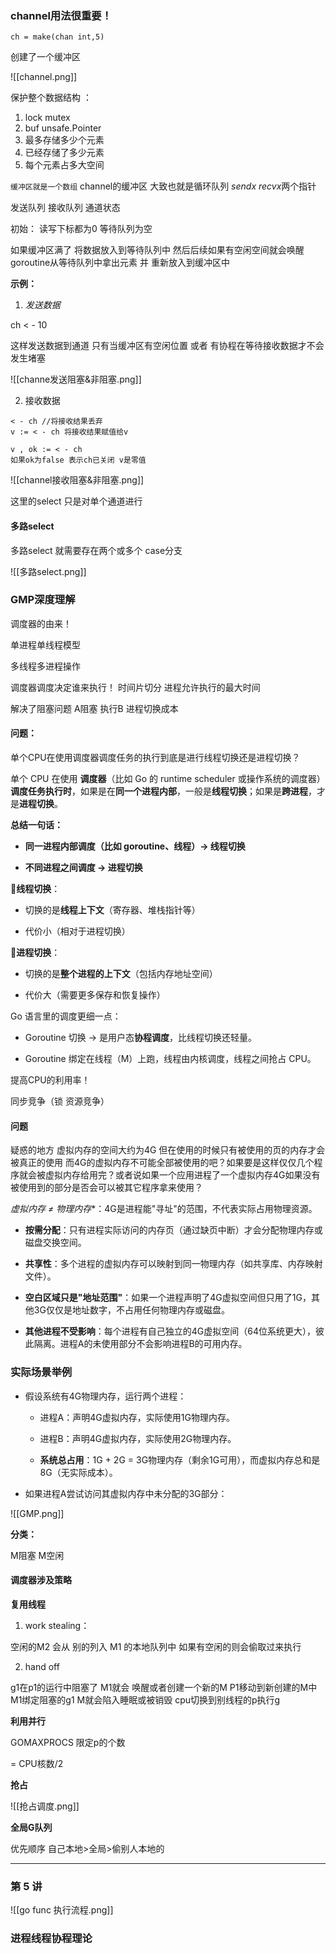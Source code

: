 
### channel用法很重要！

`ch = make(chan int,5)`

创建了一个缓冲区

![[channel.png]]


保护整个数据结构 ：

1. lock mutex
2. buf unsafe.Pointer
3. 最多存储多少个元素
4. 已经存储了多少元素
5. 每个元素占多大空间

`缓冲区就是一个数组`  channel的缓冲区 大致也就是循环队列   *sendx recvx*两个指针

发送队列 
接收队列
通道状态

初始：
读写下标都为0
等待队列为空

如果缓冲区满了 将数据放入到等待队列中 然后后续如果有空闲空间就会唤醒goroutine从等待队列中拿出元素 并 重新放入到缓冲区中

**示例：**

1. *发送数据*

ch < - 10 

这样发送数据到通道 只有当缓冲区有空闲位置 或者 有协程在等待接收数据才不会发生堵塞

![[channe发送阻塞&非阻塞.png]]


2. 接收数据

~~~
< - ch //将接收结果丢弃
v := < - ch 将接收结果赋值给v

v , ok := < - ch
如果ok为false 表示ch已关闭 v是零值

~~~


![[channel接收阻塞&非阻塞.png]]



这里的select 只是对单个通道进行

#### 多路select

多路select 就需要存在两个或多个 case分支


![[多路select.png]]




### GMP深度理解

调度器的由来！

单进程单线程模型

多线程多进程操作

调度器调度决定谁来执行！ 时间片切分 进程允许执行的最大时间 

解决了阻塞问题 A阻塞 执行B  进程切换成本

#### 问题：

单个CPU在使用调度器调度任务的执行到底是进行线程切换还是进程切换？

单个 CPU 在使用 **调度器**（比如 Go 的 runtime scheduler 或操作系统的调度器）**调度任务执行时**，如果是在**同一个进程内部**，一般是**线程切换**；如果是**跨进程**，才是**进程切换**。

**总结一句话：**

- **同一进程内部调度（比如 goroutine、线程）→ 线程切换**
    
- **不同进程之间调度 → 进程切换**

🔹**线程切换**：

- 切换的是**线程上下文**（寄存器、堆栈指针等）
    
- 代价小（相对于进程切换）

🔹**进程切换**：

- 切换的是**整个进程的上下文**（包括内存地址空间）
    
- 代价大（需要更多保存和恢复操作）

Go 语言里的调度更细一点：

- Goroutine 切换 → 是用户态**协程调度**，比线程切换还轻量。
    
- Goroutine 绑定在线程（M）上跑，线程由内核调度，线程之间抢占 CPU。

 提高CPU的利用率！


同步竞争（锁 资源竞争）



#### 问题

疑惑的地方 虚拟内存的空间大约为4G 但在使用的时候只有被使用的页的内存才会被真正的使用 而4G的虚拟内存不可能全部被使用的吧？如果要是这样仅仅几个程序就会被虚拟内存给用完？或者说如果一个应用进程了一个虚拟内存4G如果没有被使用到的部分是否会可以被其它程序拿来使用？




*虚拟内存 ≠ 物理内存**：4G是进程能"寻址"的范围，不代表实际占用物理资源。

- **按需分配**：只有进程实际访问的内存页（通过缺页中断）才会分配物理内存或磁盘交换空间。

- **共享性**：多个进程的虚拟内存可以映射到同一物理内存（如共享库、内存映射文件）。


- **空白区域只是"地址范围"**：如果一个进程声明了4G虚拟空间但只用了1G，其他3G仅仅是地址数字，不占用任何物理内存或磁盘。
    
- **其他进程不受影响**：每个进程有自己独立的4G虚拟空间（64位系统更大），彼此隔离。进程A的未使用部分不会影响进程B的可用内存。

### **实际场景举例**

- 假设系统有4G物理内存，运行两个进程：
    
    - 进程A：声明4G虚拟内存，实际使用1G物理内存。
        
    - 进程B：声明4G虚拟内存，实际使用2G物理内存。
        
    - **系统总占用**：1G + 2G = 3G物理内存（剩余1G可用），而虚拟内存总和是8G（无实际成本）。
        
- 如果进程A尝试访问其虚拟内存中未分配的3G部分：

![[GMP.png]]


**分类：**

M阻塞 
M空闲

#### 调度器涉及策略

**复用线程**  

1. work stealing：

空闲的M2 会从 别的列入 M1 的本地队列中 如果有空闲的则会偷取过来执行


2. hand off 

g1在p1的运行中阻塞了   M1就会 唤醒或者创建一个新的M  P1移动到新创建的M中   M1绑定阻塞的g1 M就会陷入睡眠或被销毁 cpu切换到别线程的p执行g


**利用并行**

GOMAXPROCS 限定p的个数

= CPU核数/2


**抢占**

 ![[抢占调度.png]]




**全局G队列**

优先顺序 自己本地>全局>偷别人本地的


---

### 第 5 讲


![[go func 执行流程.png]]



  
###  进程线程协程理论




